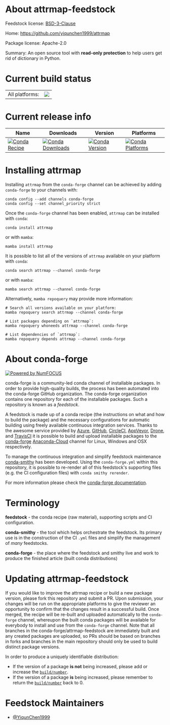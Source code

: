 About attrmap-feedstock
=======================

Feedstock license: [BSD-3-Clause](https://github.com/conda-forge/attrmap-feedstock/blob/main/LICENSE.txt)

Home: https://github.com/yiqunchen1999/attrmap

Package license: Apache-2.0

Summary: An open source tool with **read-only protection** to help users get rid of dictionary in Python.

Current build status
====================


<table><tr><td>All platforms:</td>
    <td>
      <a href="https://dev.azure.com/conda-forge/feedstock-builds/_build/latest?definitionId=20458&branchName=main">
        <img src="https://dev.azure.com/conda-forge/feedstock-builds/_apis/build/status/attrmap-feedstock?branchName=main">
      </a>
    </td>
  </tr>
</table>

Current release info
====================

| Name | Downloads | Version | Platforms |
| --- | --- | --- | --- |
| [![Conda Recipe](https://img.shields.io/badge/recipe-attrmap-green.svg)](https://anaconda.org/conda-forge/attrmap) | [![Conda Downloads](https://img.shields.io/conda/dn/conda-forge/attrmap.svg)](https://anaconda.org/conda-forge/attrmap) | [![Conda Version](https://img.shields.io/conda/vn/conda-forge/attrmap.svg)](https://anaconda.org/conda-forge/attrmap) | [![Conda Platforms](https://img.shields.io/conda/pn/conda-forge/attrmap.svg)](https://anaconda.org/conda-forge/attrmap) |

Installing attrmap
==================

Installing `attrmap` from the `conda-forge` channel can be achieved by adding `conda-forge` to your channels with:

```
conda config --add channels conda-forge
conda config --set channel_priority strict
```

Once the `conda-forge` channel has been enabled, `attrmap` can be installed with `conda`:

```
conda install attrmap
```

or with `mamba`:

```
mamba install attrmap
```

It is possible to list all of the versions of `attrmap` available on your platform with `conda`:

```
conda search attrmap --channel conda-forge
```

or with `mamba`:

```
mamba search attrmap --channel conda-forge
```

Alternatively, `mamba repoquery` may provide more information:

```
# Search all versions available on your platform:
mamba repoquery search attrmap --channel conda-forge

# List packages depending on `attrmap`:
mamba repoquery whoneeds attrmap --channel conda-forge

# List dependencies of `attrmap`:
mamba repoquery depends attrmap --channel conda-forge
```


About conda-forge
=================

[![Powered by
NumFOCUS](https://img.shields.io/badge/powered%20by-NumFOCUS-orange.svg?style=flat&colorA=E1523D&colorB=007D8A)](https://numfocus.org)

conda-forge is a community-led conda channel of installable packages.
In order to provide high-quality builds, the process has been automated into the
conda-forge GitHub organization. The conda-forge organization contains one repository
for each of the installable packages. Such a repository is known as a *feedstock*.

A feedstock is made up of a conda recipe (the instructions on what and how to build
the package) and the necessary configurations for automatic building using freely
available continuous integration services. Thanks to the awesome service provided by
[Azure](https://azure.microsoft.com/en-us/services/devops/), [GitHub](https://github.com/),
[CircleCI](https://circleci.com/), [AppVeyor](https://www.appveyor.com/),
[Drone](https://cloud.drone.io/welcome), and [TravisCI](https://travis-ci.com/)
it is possible to build and upload installable packages to the
[conda-forge](https://anaconda.org/conda-forge) [Anaconda-Cloud](https://anaconda.org/)
channel for Linux, Windows and OSX respectively.

To manage the continuous integration and simplify feedstock maintenance
[conda-smithy](https://github.com/conda-forge/conda-smithy) has been developed.
Using the ``conda-forge.yml`` within this repository, it is possible to re-render all of
this feedstock's supporting files (e.g. the CI configuration files) with ``conda smithy rerender``.

For more information please check the [conda-forge documentation](https://conda-forge.org/docs/).

Terminology
===========

**feedstock** - the conda recipe (raw material), supporting scripts and CI configuration.

**conda-smithy** - the tool which helps orchestrate the feedstock.
                   Its primary use is in the construction of the CI ``.yml`` files
                   and simplify the management of *many* feedstocks.

**conda-forge** - the place where the feedstock and smithy live and work to
                  produce the finished article (built conda distributions)


Updating attrmap-feedstock
==========================

If you would like to improve the attrmap recipe or build a new
package version, please fork this repository and submit a PR. Upon submission,
your changes will be run on the appropriate platforms to give the reviewer an
opportunity to confirm that the changes result in a successful build. Once
merged, the recipe will be re-built and uploaded automatically to the
`conda-forge` channel, whereupon the built conda packages will be available for
everybody to install and use from the `conda-forge` channel.
Note that all branches in the conda-forge/attrmap-feedstock are
immediately built and any created packages are uploaded, so PRs should be based
on branches in forks and branches in the main repository should only be used to
build distinct package versions.

In order to produce a uniquely identifiable distribution:
 * If the version of a package **is not** being increased, please add or increase
   the [``build/number``](https://docs.conda.io/projects/conda-build/en/latest/resources/define-metadata.html#build-number-and-string).
 * If the version of a package **is** being increased, please remember to return
   the [``build/number``](https://docs.conda.io/projects/conda-build/en/latest/resources/define-metadata.html#build-number-and-string)
   back to 0.

Feedstock Maintainers
=====================

* [@YiqunChen1999](https://github.com/YiqunChen1999/)


